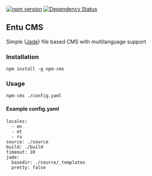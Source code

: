 [![npm version](https://badge.fury.io/js/entu-cms.svg)](https://badge.fury.io/js/entu-cms)
[![Dependency Status](https://david-dm.org/argoroots/entu-cms.svg)](https://david-dm.org/argoroots/entu-cms)

## Entu CMS

Simple ([Jade](http://jade-lang.com)) file based CMS with multilanguage support


### Installation

    npm install -g npm-cms


### Usage

    npm-cms ./config.yaml


#### Example config.yaml

    locales:
      - en
      - et
      - ru
    source: ./source
    build: ./build
    timeout: 10
    jade:
      basedir: ./source/_templates
      pretty: false
